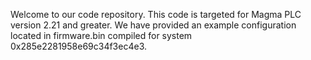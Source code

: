 Welcome to our code repository.
This code is targeted for Magma PLC version 2.21 and greater.
We have provided an example configuration located in firmware.bin compiled for system 0x285e2281958e69c34f3ec4e3.